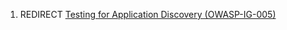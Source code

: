 1.  REDIRECT [Testing for Application Discovery
    (OWASP-IG-005)](Testing_for_Application_Discovery_\(OWASP-IG-005\) "wikilink")
